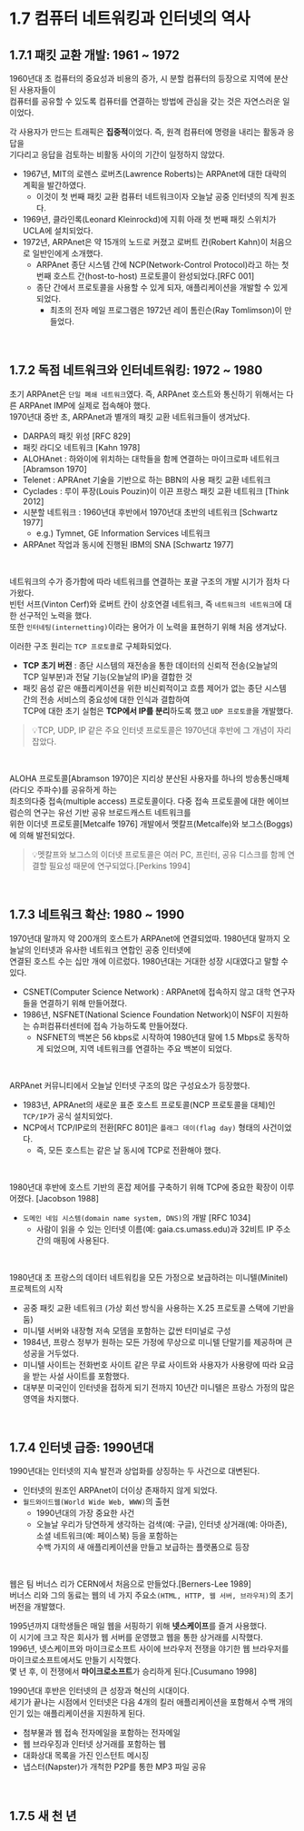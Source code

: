 # 1.7 컴퓨터 네트워킹과 인터넷의 역사
## 1.7.1 패킷 교환 개발: 1961 ~ 1972
1960년대 초 컴퓨터의 중요성과 비용의 증가, 시 분할 컴퓨터의 등장으로 지역에 분산된 사용자들이<br/>
컴퓨터를 공유할 수 있도록 컴퓨터를 연결하는 방법에 관심을 갖는 것은 자연스러운 일이었다.<br/>

각 사용자가 만드는 트래픽은 **집중적**이었다. 즉, 원격 컴퓨터에 명령을 내리는 활동과 응답을<br/>
기다리고 응답을 검토하는 비활동 사이의 기간이 일정하지 않았다.<br/>

- 1967년, MIT의 로렌스 로버츠(Lawrence Roberts)는 ARPAnet에 대한 대략의 계획을 발간하였다.
  - 이것이 첫 번째 패킷 교환 컴퓨터 네트워크이자 오늘날 공중 인터넷의 직계 원조다.
- 1969년, 클라인록(Leonard Kleinrockd)에 지휘 아래 첫 번째 패킷 스위치가 UCLA에 설치되었다.
- 1972년, ARPAnet은 약 15개의 노드로 커졌고 로버트 칸(Robert Kahn)이 처음으로 일반인에게 소개했다.
  - ARPAnet 종단 시스템 간에 NCP(Network-Control Protocol)라고 하는 첫 번째 호스트 간(host-to-host) 프로토콜이 완성되었다.[RFC 001]
  - 종단 간에서 프로토콜을 사용할 수 있게 되자, 애플리케이션을 개발할 수 있게 되었다.
    - 최초의 전자 메일 프로그램은 1972년 레이 톰린슨(Ray Tomlimson)이 만들었다.
<br/>

## 1.7.2 독점 네트워크와 인터네트워킹: 1972 ~ 1980
초기 ARPAnet은 `단일 폐쇄 네트워크`였다. 즉, ARPAnet 호스트와 통신하기 위해서는 다른 ARPAnet IMP에 실제로 접속해야 했다.<br/>
1970년대 중반 초, ARPAnet과 별개의 패킷 교환 네트워크들이 생겨났다.
- DARPA의 패킷 위성 [RFC 829]
- 패킷 라디오 네트워크 [Kahn 1978]
- ALOHAnet : 하와이에 위치하는 대학들을 함께 연결하는 마이크로파 네트워크 [Abramson 1970]
- Telenet : APRAnet 기술을 기반으로 하는 BBN의 사용 패킷 교환 네트워크 
- Cyclades : 루이 푸장(Louis Pouzin)이 이끈 프랑스 패킷 교환 네트워크 [Think 2012]
- 시분할 네트워크 : 1960년대 후반에서 1970년대 초반의 네트워크 [Schwartz 1977]
  - e.g.) Tymnet, GE Information Services 네트워크
- ARPAnet 작업과 동시에 진행된 IBM의 SNA [Schwartz 1977]
<br/>

네트워크의 수가 증가함에 따라 네트워크를 연결하는 포괄 구조의 개발 시기가 점차 다가왔다.<br/>
빈턴 서프(Vinton Cerf)와 로버트 칸이 상호연결 네트워크, 즉 `네트워크의 네트워크`에 대한 선구적인 노력을 했다.<br/>
또한 `인터네팅(internetting)`이라는 용어가 이 노력을 표현하기 위해 처음 생겨났다.<br/>

이러한 구조 원리는 `TCP 프로토콜`로 구체화되었다.
- **TCP 초기 버전** : 종단 시스템의 재전송을 통한 데이터의 신뢰적 전송(오늘날의 TCP 일부분)과 전달 기능(오늘날의 IP)을 결합한 것
- 패킷 음성 같은 애플리케이션을 위한 비신뢰적이고 흐름 제어가 없는 종단 시스템 간의 전송 서비스의 중요성에 대한 인식과 결합하여<br/>
  TCP에 대한 초기 실험은 **TCP에서 IP를 분리**하도록 했고 `UDP 프로토콜`을 개발했다.
> 💡TCP, UDP, IP 같은 주요 인터넷 프로토콜은 1970년대 후반에 그 개념이 자리 잡았다.
<br/>

ALOHA 프로토콜[Abramson 1970]은 지리상 분산된 사용자를 하나의 방송통신매체(라디오 주파수)를 공유하게 하는<br/>
최초의다중 접속(multiple access) 프로토콜이다. 다중 접속 프로토콜에 대한 에이브럼슨의 연구는 유선 기반 공유 브로드캐스트 네트워크를<br/>
위한 이더넷 프로토콜[Metcalfe 1976] 개발에서 멧칼프(Metcalfe)와 보그스(Boggs)에 의해 발전되었다.<br/>
> 💡멧칼프와 보그스의 이더넷 프로토콜은 여러 PC, 프린터, 공유 디스크를 함께 연결할 필요성 때문에 연구되었다.[Perkins 1994]
<br/>

## 1.7.3 네트워크 확산: 1980 ~ 1990
1970년대 말까지 약 200개의 호스트가 ARPAnet에 연결되었따. 1980년대 말까지 오늘날의 인터넷과 유사한 네트워크 연합인 공중 인터넷에<br/>
연결된 호스트 수는 십만 개에 이르렀다. 1980년대는 거대한 성장 시대였다고 말할 수 있다.<br/>

- CSNET(Computer Science Network) : ARPAnet에 접속하지 않고 대학 연구자들을 연결하기 위해 만들어졌다.
- 1986년, NSFNET(National Science Foundation Network)이 NSF이 지원하는 슈퍼컴퓨터센터에 접속 가능하도록 만들어졌다.
  - NSFNET의 백본은 56 kbps로 시작하여 1980년대 말에 1.5 Mbps로 동작하게 되었으며, 지역 네트워크를 연결하는 주요 백본이 되었다.
<br/>

ARPAnet 커뮤니티에서 오늘날 인터넷 구조의 많은 구성요소가 등장했다.
- 1983년, APRAnet의 새로운 표준 호스트 프로토콜(NCP 프로토콜을 대체)인 `TCP/IP`가 공식 설치되었다.
- NCP에서 TCP/IP로의 전환[RFC 801]은 `플래그 데이(flag day)` 형태의 사건이었다.
  - 즉, 모든 호스트는 같은 날 동시에 TCP로 전환해야 했다.
<br/>

1980년대 후반에 호스트 기반의 혼잡 제어를 구축하기 위해 TCP에 중요한 확장이 이루어졌다. [Jacobson 1988]
- `도메인 네임 시스템(domain name system, DNS)`의 개발 [RFC 1034]
  - 사람이 읽을 수 있는 인터넷 이름(예: gaia.cs.umass.edu)과 32비트 IP 주소 간의 매핑에 사용된다.
<br/>

1980년대 초 프랑스의 데이터 네트워킹을 모든 가정으로 보급하려는 미니텔(Minitel) 프로젝트의 시작
- 공중 패킷 교환 네트워크 (가상 회선 방식을 사용하는 X.25 프로토콜 스택에 기반을 둠)
- 미니텔 서버와 내장형 저속 모뎀을 포함하는 값싼 터미널로 구성
- 1984년, 프랑스 정부가 원하는 모든 가정에 무상으로 미니텔 단말기를 제공하며 큰 성공을 거두었다.
- 미니텔 사이트는 전화번호 사이트 같은 무료 사이트와 사용자가 사용량에 따라 요금을 받는 사설 사이트를 포함했다.
- 대부분 미국인이 인터넷을 접하게 되기 전까지 10년간 미니텔은 프랑스 가정의 많은 영역을 차지했다.
<br/>

## 1.7.4 인터넷 급증: 1990년대
1990년대는 인터넷의 지속 발전과 상업화를 상징하는 두 사건으로 대변된다.<br/>
- 인터넷의 원조인 ARPAnet이 더이상 존재하지 않게 되었다.
- `월드와이드웹(World Wide Web, WWW)`의 출현
  - 1990년대의 가장 중요한 사건
  - 오늘날 우리가 당연하게 생각하는 검색(예: 구글), 인터넷 상거래(예: 아마존), 소셜 네트워크(예: 페이스북) 등을 포함하는<br/>
    수백 가지의 새 애플리케이션을 만들고 보급하는 플랫폼으로 등장
<br/>

웹은 팀 버너스 리가 CERN에서 처음으로 만들었다.[Berners-Lee 1989]<br/>
버너스 리와 그의 동료는 웹의 네 가지 주요소`(HTML, HTTP, 웹 서버, 브라우저)`의 초기 버전을 개발했다.<br/>

1995년까지 대학생들은 매일 웹을 서핑하기 위해 **넷스케이프**를 즐겨 사용했다.<br/>
이 시기에 크고 작은 회사가 웹 서버를 운영했고 웹을 통한 상거래를 시작했다.<br/>
1996년, 넷스케이프와 마이크로소프트 사이에 브라우저 전쟁을 야기한 웹 브라우저를 마이크로소프트에서도 만들기 시작했다.<br/>
몇 년 후, 이 전쟁에서 **마이크로소프트**가 승리하게 된다.[Cusumano 1998]<br/>

1990년대 후반은 인터넷의 큰 성장과 혁신의 시대이다.<br/>
세기가 끝나는 시점에서 인터넷은 다음 4개의 킬러 애플리케이션을 포함해서 수백 개의 인기 있는 애플리케이션을 지원하게 된다.<br/>
- 첨부물과 웹 접속 전자메일을 포함하는 전자메일
- 웹 브라우징과 인터넷 상거래를 포함하는 웹
- 대화상대 목록을 가진 인스턴트 메시징
- 냅스터(Napster)가 개척한 P2P를 통한 MP3 파일 공유
<br/>

## 1.7.5 새 천 년
